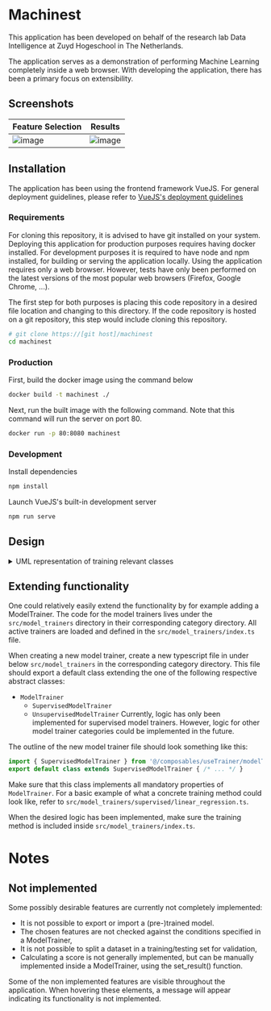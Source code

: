 # Machinest

This application has been developed on behalf of the research lab Data Intelligence at Zuyd Hogeschool in The Netherlands.

The application serves as a demonstration of performing Machine Learning completely inside a web browser.
With developing the application, there has been a primary focus on extensibility.

## Screenshots

|Feature Selection|Results
|--|--|
![image](https://user-images.githubusercontent.com/50321538/138300662-75bc148a-5da1-4e9a-8747-04216a1b008e.png)|![image](https://user-images.githubusercontent.com/50321538/138300566-45c06bfa-87c5-46ba-89fb-61c0f5fcef09.png)


## Installation

The application has been using the frontend framework VueJS. For general deployment guidelines, please refer to [VueJS's deployment guidelines](https://cli.vuejs.org/guide/deployment.html#general-guidelines)

### Requirements

For cloning this repository, it is advised to have git installed on your system. Deploying this application for production purposes requires having docker installed. For development purposes it is required to have node and npm installed, for building or serving the application locally.
Using the application requires only a web browser. However, tests have only been performed on the latest versions of the most popular web browsers (Firefox, Google Chrome, ...).


The first step for both purposes is placing this code repository in a desired file location and changing to this directory. If the code repository is hosted on a git repository, this step would include cloning this repository.
```bash
# git clone https://[git host]/machinest
cd machinest
```

### Production

First, build the docker image using the command below
```bash
docker build -t machinest ./
```

Next, run the built image with the following command. Note that this command will run the server on port 80.
```bash
docker run -p 80:8080 machinest
```

### Development

Install dependencies
```bash
npm install
```

Launch VueJS's built-in development server
```bash
npm run serve
```

## Design


<details>
  <summary>UML representation of training relevant classes</summary>
  This UML diagram is bound closely to the original types and classes used in the implementation in TypeScript. Not all classes, interfaces and types have been included due to its large extent.
  It is important to note that a concrete ModelTrainer should at least include the properties and methods described in the ModelTrainer interface. 
  A ModelTrainer can communicate training results using its abstract set_results(...) function.

  ![image](https://user-images.githubusercontent.com/50321538/138298353-8a91cfab-805a-4e14-8437-54a37ea69ed7.png)
</details>

## Extending functionality

One could relatively easily extend the functionality by for example adding a ModelTrainer. 
The code for the model trainers lives under the `src/model_trainers` directory in their corresponding category directory. All active trainers are loaded and defined in the `src/model_trainers/index.ts` file. 

When creating a new model trainer, create a new typescript file in under below `src/model_trainers` in the corresponding category directory. This file should export a default class extending the one of the following respective abstract classes:
- `ModelTrainer`
  - `SupervisedModelTrainer`
  - `UnsupervisedModelTrainer`
Currently, logic has only been implemented for supervised model trainers. However, logic for other model trainer categories could be implemented in the future.

The outline of the new model trainer file should look something like this:

```ts
import { SupervisedModelTrainer } from '@/composables/useTrainer/modelTrainer.ts'
export default class extends SupervisedModelTrainer { /* ... */ }
```

Make sure that this class implements all mandatory properties of `ModelTrainer`.
For a basic example of what a concrete training method could look like, refer to `src/model_trainers/supervised/linear_regression.ts`.

When the desired logic has been implemented, make sure the training method is included inside `src/model_trainers/index.ts`.

# Notes

## Not implemented

Some possibly desirable features are currently not completely implemented:
 - It is not possible to export or import a (pre-)trained model.
 - The chosen features are not checked against the conditions specified in a ModelTrainer,
 - It is not possible to split a dataset in a training/testing set for validation,
 - Calculating a score is not generally implemented, but can be manually implemented inside a ModelTrainer, using the set_result() function.

Some of the non implemented features are visible throughout the application. When hovering these elements, a message will appear indicating its functionality is not implemented.
